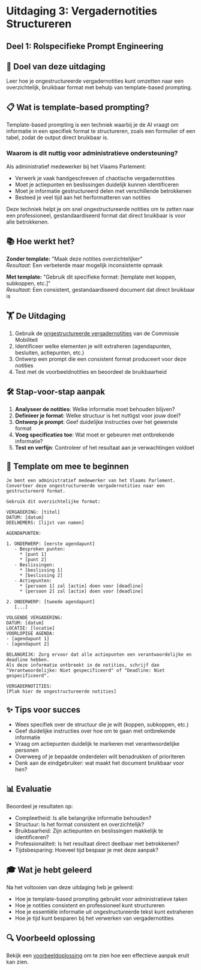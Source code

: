 # Uitdaging 3: Vergadernotities Structureren
## Deel 1: Rolspecifieke Prompt Engineering

## 🎯 Doel van deze uitdaging

Leer hoe je ongestructureerde vergadernotities kunt omzetten naar een overzichtelijk, bruikbaar format met behulp van template-based prompting.

## 📋 Wat is template-based prompting?

Template-based prompting is een techniek waarbij je de AI vraagt om informatie in een specifiek format te structureren, zoals een formulier of een tabel, zodat de output direct bruikbaar is.

### Waarom is dit nuttig voor administratieve ondersteuning?

Als administratief medewerker bij het Vlaams Parlement:
- Verwerk je vaak handgeschreven of chaotische vergadernotities
- Moet je actiepunten en beslissingen duidelijk kunnen identificeren
- Moet je informatie gestructureerd delen met verschillende betrokkenen
- Besteed je veel tijd aan het herformatteren van notities

Deze techniek helpt je om snel ongestructureerde notities om te zetten naar een professioneel, gestandaardiseerd format dat direct bruikbaar is voor alle betrokkenen.

## 📚 Hoe werkt het?

**Zonder template:** "Maak deze notities overzichtelijker"  
*Resultaat:* Een verbeterde maar mogelijk inconsistente opmaak

**Met template:** "Gebruik dit specifieke format: [template met koppen, subkoppen, etc.]"  
*Resultaat:* Een consistent, gestandaardiseerd document dat direct bruikbaar is

## 🏋️ De Uitdaging

1. Gebruik de [ongestructureerde vergadernotities](./voorbeelddata.md) van de Commissie Mobiliteit
2. Identificeer welke elementen je wilt extraheren (agendapunten, besluiten, actiepunten, etc.)
3. Ontwerp een prompt die een consistent format produceert voor deze notities
4. Test met de voorbeeldnotities en beoordeel de bruikbaarheid

## 🛠️ Stap-voor-stap aanpak

1. **Analyseer de notities**: Welke informatie moet behouden blijven?
2. **Definieer je format**: Welke structuur is het nuttigst voor jouw doel?
3. **Ontwerp je prompt**: Geef duidelijke instructies over het gewenste format
4. **Voeg specificaties toe**: Wat moet er gebeuren met ontbrekende informatie?
5. **Test en verfijn**: Controleer of het resultaat aan je verwachtingen voldoet

## 📝 Template om mee te beginnen

```
Je bent een administratief medewerker van het Vlaams Parlement.
Converteer deze ongestructureerde vergadernotities naar een gestructureerd format.

Gebruik dit overzichtelijke format:

VERGADERING: [titel]
DATUM: [datum]
DEELNEMERS: [lijst van namen]

AGENDAPUNTEN:

1. ONDERWERP: [eerste agendapunt]
   - Besproken punten:
     * [punt 1]
     * [punt 2]
   - Beslissingen:
     * [beslissing 1]
     * [beslissing 2]
   - Actiepunten:
     * [persoon 1] zal [actie] doen voor [deadline]
     * [persoon 2] zal [actie] doen voor [deadline]

2. ONDERWERP: [tweede agendapunt]
   [...]

VOLGENDE VERGADERING:
DATUM: [datum]
LOCATIE: [locatie]
VOORLOPIGE AGENDA:
- [agendapunt 1]
- [agendapunt 2]

BELANGRIJK: Zorg ervoor dat alle actiepunten een verantwoordelijke en deadline hebben.
Als deze informatie ontbreekt in de notities, schrijf dan "Verantwoordelijke: Niet gespecificeerd" of "Deadline: Niet gespecificeerd".

VERGADERNOTITIES:
[Plak hier de ongestructureerde notities]
```

## ✨ Tips voor succes

- Wees specifiek over de structuur die je wilt (koppen, subkoppen, etc.)
- Geef duidelijke instructies over hoe om te gaan met ontbrekende informatie
- Vraag om actiepunten duidelijk te markeren met verantwoordelijke personen
- Overweeg of je bepaalde onderdelen wilt benadrukken of prioriteren
- Denk aan de eindgebruiker: wat maakt het document bruikbaar voor hen?

## 📊 Evaluatie

Beoordeel je resultaten op:
- Compleetheid: Is alle belangrijke informatie behouden?
- Structuur: Is het format consistent en overzichtelijk?
- Bruikbaarheid: Zijn actiepunten en beslissingen makkelijk te identificeren?
- Professionaliteit: Is het resultaat direct deelbaar met betrokkenen?
- Tijdsbesparing: Hoeveel tijd bespaar je met deze aanpak?

## 🎓 Wat je hebt geleerd

Na het voltooien van deze uitdaging heb je geleerd:
- Hoe je template-based prompting gebruikt voor administratieve taken
- Hoe je notities consistent en professioneel kunt structureren
- Hoe je essentiële informatie uit ongestructureerde tekst kunt extraheren
- Hoe je tijd kunt besparen bij het verwerken van vergadernotities

## 🔍 Voorbeeld oplossing

Bekijk een [voorbeeldoplossing](./voorbeeldoplossing.md) om te zien hoe een effectieve aanpak eruit kan zien.